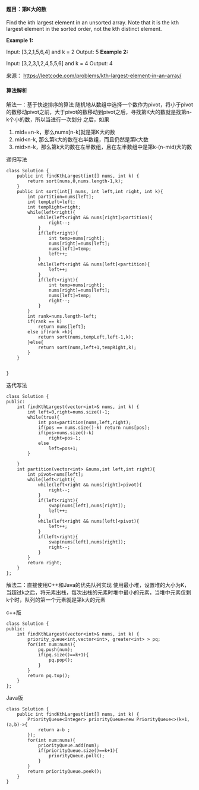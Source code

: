 #### 题目：第K大的数
Find the kth largest element in an unsorted array. Note that it is the kth largest element in the sorted order, not the kth distinct element.

**Example 1:**

Input: [3,2,1,5,6,4] and k = 2
Output: 5
**Example 2:**

Input: [3,2,3,1,2,4,5,5,6] and k = 4
Output: 4

来源： https://leetcode.com/problems/kth-largest-element-in-an-array/



#### 算法解析
解法一：基于快速排序的算法
随机地从数组中选择一个数作为pivot，将小于pivot的数移动pivot之前，大于pivot的数移动到pivot之后，寻找第K大的数就是找第n-k个小的数，所以当进行一次划分
之后，如果
1. mid==n-k，那么nums[n-k]就是第K大的数
2. mid<n-k, 那么第k大的数在右半数组，而且仍然是第k大数
3. mid>n-k，那么第k大的数在左半数组，且在左半数组中是第k-(n-mid)大的数

递归写法
```
class Solution {
    public int findKthLargest(int[] nums, int k) {
        return sort(nums,0,nums.length-1,k);
    }
    public int sort(int[] nums, int left,int right, int k){
        int partition=nums[left];
        int tempLeft=left;
        int tempRight=right;
        while(left<right){
            while(left<right && nums[right]>partition){
                right--;
            }
            if(left<right){
                int temp=nums[right];
                nums[right]=nums[left];
                nums[left]=temp;
                left++;
            }
            while(left<right && nums[left]<partition){
                left++;
            }
            if(left<right){
                int temp=nums[right];
                nums[right]=nums[left];
                nums[left]=temp;
                right--;
            }
        }
        int rank=nums.length-left;
        if(rank == k)
            return nums[left];
        else if(rank >k){
            return sort(nums,tempLeft,left-1,k);
        }else{
            return sort(nums,left+1,tempRight,k);
        }
    }
    
    
}
```

迭代写法
```
class Solution {
public:
    int findKthLargest(vector<int>& nums, int k) {
        int left=0,right=nums.size()-1;
        while(true){
            int pos=partition(nums,left,right);
            if(pos == nums.size()-k) return nums[pos];
            if(pos>nums.size()-k)
                right=pos-1;
            else
                left=pos+1;
        }
        
    }
    int partition(vector<int> &nums,int left,int right){
        int pivot=nums[left];
        while(left<right){
            while(left<right && nums[right]>pivot){
                right--;
            }
            if(left<right){
                swap(nums[left],nums[right]);
                left++;
            }
            while(left<right && nums[left]<pivot){
                left++;
            }
            if(left<right){
                swap(nums[left],nums[right]);
                right--;
            }
        }
        return right;
    }
};
```

解法二：直接使用C++和Java的优先队列实现
使用最小堆，设置堆的大小为K，当超过k之后，将元素出栈，每次出栈的元素时堆中最小的元素，当堆中元素仅剩k个时，队列的第一个元素就是第k大的元素

c++版
```
class Solution {
public:
    int findKthLargest(vector<int>& nums, int k) {
        priority_queue<int,vector<int>, greater<int> > pq;
        for(int num:nums){
            pq.push(num);
            if(pq.size()==k+1){
                pq.pop();
            }
        }
        return pq.top();
    }
};
```
Java版
```
class Solution {
    public int findKthLargest(int[] nums, int k) {
        PriorityQueue<Integer> priorityQueue=new PriorityQueue<>(k+1,(a,b)->{
            return a-b ;
        });
        for(int num:nums){
            priorityQueue.add(num);
            if(priorityQueue.size()==k+1){
                priorityQueue.poll();
            }
        }
        return priorityQueue.peek();
    }
}
```
